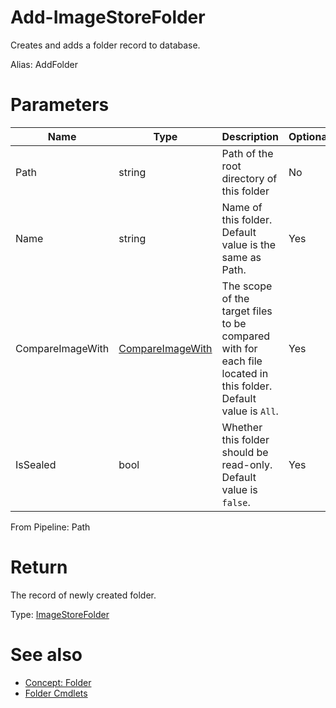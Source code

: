 # Add-ImageStoreFolder
Creates and adds a folder record to database.

Alias: AddFolder

# Parameters
|Name|Type|Description|Optional|
|---|---|---|---|
|Path|string|Path of the root directory of this folder|No|
|Name|string|Name of this folder. Default value is the same as Path.|Yes|
|CompareImageWith|[CompareImageWith](#compare-image-with)|The scope of the target files to be compared with for each file located in this folder. Default value is ```All```.|Yes|
|IsSealed|bool|Whether this folder should be read-only. Default value is ```false```.|Yes|

From Pipeline: Path

# Return
The record of newly created folder.

Type: [ImageStoreFolder](../../type/ImageStoreFolder.md)

# See also
  * [Concept: Folder](../../concept/Folder.md)
  * [Folder Cmdlets](../cmdlets.md#folder)